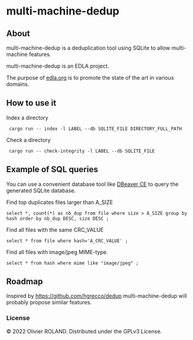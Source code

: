 # multi-machine-dedup

## About ##

multi-machine-dedup is a deduplication tool using SQLite to allow multi-machine features.

multi-machine-dedup is an EDLA project.

The purpose of [edla.org](http://www.edla.org) is to promote the state of the art in various domains.

## How to use it ##

Index a directory
```
 cargo run -- index -l LABEL --db SQLITE_FILE DIRECTORY_FULL_PATH
```

Check a directory
```
 cargo run -- check-integrity -l LABEL --db SQLITE_FILE
```

## Example of SQL queries ##

You can use a convenient database tool like [DBeaver CE](https://dbeaver.io/) to query the generated SQLite database.

Find top duplicates files larger than A_SIZE
```
select *, count(*) as nb_dup from file where size > A_SIZE group by hash order by nb_dup DESC, size DESC ;
```

Find all files with the same CRC_VALUE
```
select * from file where hash='A_CRC_VALUE' ;
```

Find all files with image/jpeg MIME-type.
```
select * from hash where mime like "image/jpeg" ;
```

## Roadmap ##

Inspired by https://github.com/hgrecco/dedup multi-machine-dedup will probably propose similar features.

### License ###
© 2022 Olivier ROLAND. Distributed under the GPLv3 License.
